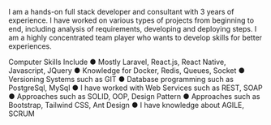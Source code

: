 I am a hands-on full stack developer and consultant with 3 years of experience. I have worked on various types of projects from beginning to end, including analysis of requirements, developing and deploying steps. I am a highly concentrated team player who wants to develop skills for better experiences.

Computer Skills Include
● Mostly Laravel, React.js, React Native, Javascript, JQuery
● Knowledge for Docker, Redis, Queues, Socket
● Versioning Systems such as GIT
● Database programming such as PostgreSql, MySql
● I have worked with Web Services such as REST, SOAP
● Approaches such as SOLID, OOP, Design Pattern
● Approaches such as Bootstrap, Tailwind CSS, Ant Design
● I have knowledge about AGILE, SCRUM
